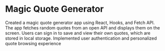 # Magic Quote Generator
Created a magic quote generator app using React, Hooks, and Fetch API. 
  The app fetches random quotes from an open API and displays them on the screen. 
  Users can sign in to save and view their own quotes, which are stored in local storage.
  Implemented user authentication and personalized quote browsing experience


